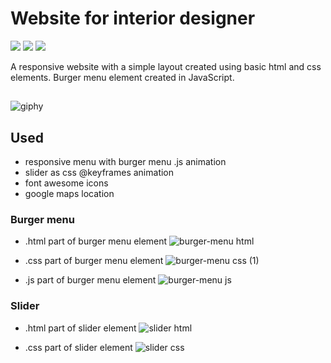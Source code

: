 # Website for interior designer
![](https://img.shields.io/badge/-html-blue?style=for-the-badge) ![](https://img.shields.io/badge/-css-blue?style=for-the-badge) ![](https://img.shields.io/badge/-JavaScript-blue?style=for-the-badge)

A responsive website with a simple layout created using basic html and css elements. Burger menu element created in JavaScript.

## 
 
![giphy](https://user-images.githubusercontent.com/62899618/197892418-8644c4e1-b6fb-43de-81d8-bed6606d2c0a.gif)

## Used

- responsive menu with burger menu .js animation
- slider as css @keyframes animation 
- font awesome icons
- google maps location

### Burger menu

- .html part of burger menu element
![burger-menu html](https://user-images.githubusercontent.com/62899618/197885205-dbbba808-9dbf-478c-a4a7-f26f48bf2705.png)

- .css part of burger menu element
![burger-menu css (1)](https://user-images.githubusercontent.com/62899618/197885598-4eeb4540-3ac5-4139-9da8-61f943278be0.png)

- .js part of burger menu element
![burger-menu js](https://user-images.githubusercontent.com/62899618/197885510-1e2ff53b-306f-4b85-b183-dd54fa64d69d.png)

### Slider 

- .html part of slider element
![slider html](https://user-images.githubusercontent.com/62899618/197885886-3d649cbb-9ae6-45d1-9933-f31bac39fda7.png)

- .css part of slider element 
![slider css](https://user-images.githubusercontent.com/62899618/197885948-680f5c07-836d-475b-af8d-a6c9a091eb5d.png)
